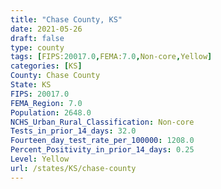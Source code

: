 ```yaml
---
title: "Chase County, KS"
date: 2021-05-26
draft: false
type: county
tags: [FIPS:20017.0,FEMA:7.0,Non-core,Yellow]
categories: [KS]
County: Chase County
State: KS
FIPS: 20017.0
FEMA_Region: 7.0
Population: 2648.0
NCHS_Urban_Rural_Classification: Non-core
Tests_in_prior_14_days: 32.0
Fourteen_day_test_rate_per_100000: 1208.0
Percent_Positivity_in_prior_14_days: 0.25
Level: Yellow
url: /states/KS/chase-county
---
```



